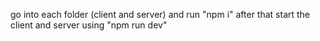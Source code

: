 go into each folder (client and server) and run "npm i"
after that start the client and server using "npm run dev"

